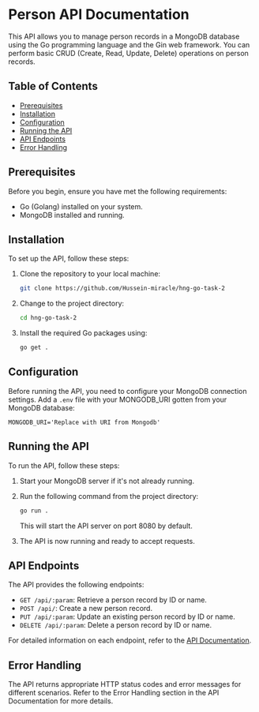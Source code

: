 
# Person API Documentation

This API allows you to manage person records in a MongoDB database using the Go programming language and the Gin web framework. You can perform basic CRUD (Create, Read, Update, Delete) operations on person records.

## Table of Contents

- [Prerequisites](#prerequisites)
- [Installation](#installation)
- [Configuration](#configuration)
- [Running the API](#running-the-api)
- [API Endpoints](#api-endpoints)
- [Error Handling](#error-handling)

## Prerequisites

Before you begin, ensure you have met the following requirements:

- Go (Golang) installed on your system.
- MongoDB installed and running.

## Installation

To set up the API, follow these steps:

1. Clone the repository to your local machine:

   ```bash
   git clone https://github.com/Hussein-miracle/hng-go-task-2
   ```
2. Change to the project directory:
   ```bash
   cd hng-go-task-2
   ```
3. Install the required Go packages using:
   ```bash
   go get .
   ```

## Configuration

Before running the API, you need to configure your MongoDB connection settings. Add a `.env` file with your MONGODB_URI gotten from your MongoDB database:

   ```
   MONGODB_URI='Replace with URI from Mongodb'
   ```

## Running the API

To run the API, follow these steps:

1. Start your MongoDB server if it's not already running.

2. Run the following command from the project directory:
   ```bash
   go run .
   ```
   This will start the API server on port 8080 by default.

3. The API is now running and ready to accept requests.

## API Endpoints
The API provides the following endpoints:

* `GET /api/:param`: Retrieve a person record by ID or name.
* `POST /api/`: Create a new person record.
* `PUT /api/:param`: Update an existing person record by ID or name.
* `DELETE /api/:param`: Delete a person record by ID or name.

For detailed information on each endpoint, refer to the [API Documentation](https://github.com/Hussein-miracle/hng-go-task-2/blob/master/DOCUMENTATION.md).

## Error Handling
The API returns appropriate HTTP status codes and error messages for different scenarios. Refer to the Error Handling section in the API Documentation for more details.
